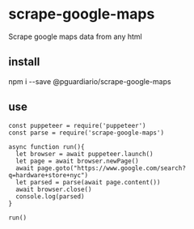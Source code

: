 # scrape-google-maps
Scrape google maps data from any html

## install
npm i --save @pguardiario/scrape-google-maps

## use
```
const puppeteer = require('puppeteer')
const parse = require('scrape-google-maps')

async function run(){
  let browser = await puppeteer.launch()
  let page = await browser.newPage()
  await page.goto("https://www.google.com/search?q=hardware+store+nyc")
  let parsed = parse(await page.content())
  await browser.close()
  console.log(parsed)
}

run()
```
